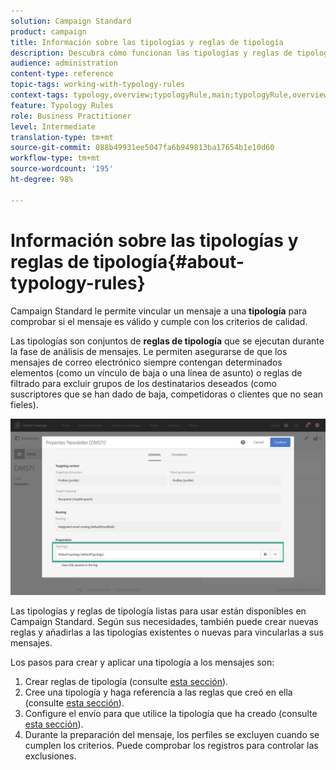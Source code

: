 ```yaml
---
solution: Campaign Standard
product: campaign
title: Información sobre las tipologías y reglas de tipología
description: Descubra cómo funcionan las tipologías y reglas de tipología en Adobe Campaign.
audience: administration
content-type: reference
topic-tags: working-with-typology-rules
context-tags: typology,overview;typologyRule,main;typologyRule,overview
feature: Typology Rules
role: Business Practitioner
level: Intermediate
translation-type: tm+mt
source-git-commit: 088b49931ee5047fa6b949813ba17654b1e10d60
workflow-type: tm+mt
source-wordcount: '195'
ht-degree: 98%

---
```



# Información sobre las tipologías y reglas de tipología{#about-typology-rules}

Campaign Standard le permite vincular un mensaje a una **tipología** para comprobar si el mensaje es válido y cumple con los criterios de calidad.

Las tipologías son conjuntos de **reglas de tipología** que se ejecutan durante la fase de análisis de mensajes. Le permiten asegurarse de que los mensajes de correo electrónico siempre contengan determinados elementos (como un vínculo de baja o una línea de asunto) o reglas de filtrado para excluir grupos de los destinatarios deseados (como suscriptores que se han dado de baja, competidoras o clientes que no sean fieles).

![](assets/typology_messagelink.png)

Las tipologías y reglas de tipología listas para usar están disponibles en Campaign Standard. Según sus necesidades, también puede crear nuevas reglas y añadirlas a las tipologías existentes o nuevas para vincularlas a sus mensajes.

Los pasos para crear y aplicar una tipología a los mensajes son:

1. Crear reglas de tipología (consulte [esta sección](../../sending/using/managing-typology-rules.md#creating-a-typology-rule)).
1. Cree una tipología y haga referencia a las reglas que creó en ella (consulte [esta sección](../../sending/using/managing-typologies.md#creating-a-typology)).
1. Configure el envío para que utilice la tipología que ha creado (consulte [esta sección](../../sending/using/managing-typologies.md#applying-typologies-to-messages)).
1. Durante la preparación del mensaje, los perfiles se excluyen cuando se cumplen los criterios. Puede comprobar los registros para controlar las exclusiones.
